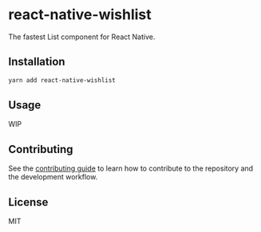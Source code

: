 # react-native-wishlist

The fastest List component for React Native.

## Installation

```sh
yarn add react-native-wishlist
```

## Usage

WIP

## Contributing

See the [contributing guide](CONTRIBUTING.md) to learn how to contribute to the repository and the development workflow.

## License

MIT
